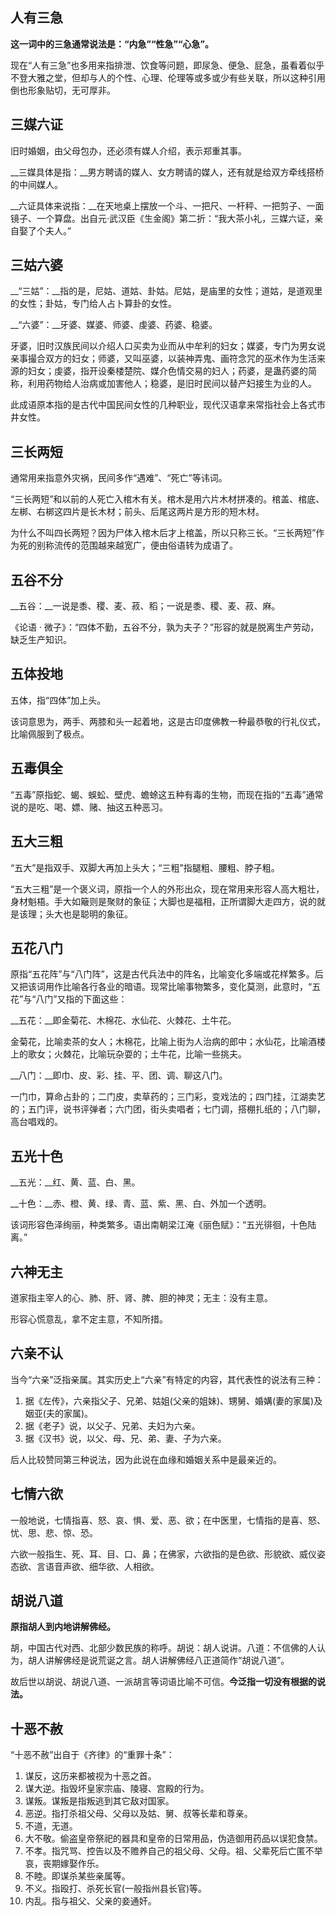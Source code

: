 ## 人有三急

__这一词中的三急通常说法是：“内急”“性急”“心急”。__

现在“人有三急”也多用来指排泄、饮食等问题，即尿急、便急、屁急，虽看着似乎不登大雅之堂，但却与人的个性、心理、伦理等或多或少有些关联，所以这种引用倒也形象贴切，无可厚非。

## 三媒六证

旧时婚姻，由父母包办，还必须有媒人介绍，表示郑重其事。

__三媒具体是指：__男方聘请的媒人、女方聘请的媒人，还有就是给双方牵线搭桥的中间媒人。

__六证具体来说指：__在天地桌上摆放一个斗、一把尺、一杆秤、一把剪子、一面镜子、一个算盘。出自元·武汉臣《生金阁》第二折：“我大茶小礼，三媒六证，亲自娶了个夫人。”

## 三姑六婆

__“三姑”：__指的是，尼姑、道姑、卦姑。尼姑，是庙里的女性；道姑，是道观里的女性；卦姑，专门给人占卜算卦的女性。

__“六婆”：__牙婆、媒婆、师婆、虔婆、药婆、稳婆。

牙婆，旧时汉族民间以介绍人口买卖为业而从中牟利的妇女；媒婆，专门为男女说亲事撮合双方的妇女；师婆，又叫巫婆，以装神弄鬼、画符念咒的巫术作为生活来源的妇女；虔婆，指开设秦楼楚院、媒介色情交易的妇人；药婆，是蛊药婆的简称，利用药物给人治病或加害他人；稳婆，是旧时民间以替产妇接生为业的人。

此成语原本指的是古代中国民间女性的几种职业，现代汉语拿来常指社会上各式市井女性。

## 三长两短

通常用来指意外灾祸，民间多作“遇难”、“死亡”等讳词。

“三长两短”和以前的人死亡入棺木有关。棺木是用六片木材拼凑的。棺盖、棺底、左梆、右梆这四片是长木材；前头、后尾这两片是方形的短木材。

为什么不叫四长两短？因为尸体入棺木后才上棺盖，所以只称三长。“三长两短”作为死的别称流传的范围越来越宽广，便由俗语转为成语了。

## 五谷不分

__五谷：__一说是黍、稷、麦、菽、稻；一说是黍、稷、麦、菽、麻。

《论语 · 微子》：“四体不勤，五谷不分，孰为夫子？”形容的就是脱离生产劳动，缺乏生产知识。

## 五体投地

五体，指“四体”加上头。

该词意思为，两手、两膝和头一起着地，这是古印度佛教一种最恭敬的行礼仪式，比喻佩服到了极点。

## 五毒俱全

“五毒”原指蛇、蝎、蜈蚣、壁虎、蟾蜍这五种有毒的生物，而现在指的“五毒”通常说的是吃、喝、嫖、赌、抽这五种恶习。

## 五大三粗

“五大”是指双手、双脚大再加上头大；“三粗”指腿粗、腰粗、脖子粗。

“五大三粗”是一个褒义词，原指一个人的外形出众，现在常用来形容人高大粗壮，身材魁梧。手大如簸则是聚财的象征；大脚也是福相，正所谓脚大走四方，说的就是该理；头大也是聪明的象征。

## 五花八门

原指“五花阵”与“八门阵”，这是古代兵法中的阵名，比喻变化多端或花样繁多。后又把该词用作比喻各行各业的暗语。现常比喻事物繁多，变化莫测，此意时，“五花”与“八门”又指的下面这些：

__五花：__即金菊花、木棉花、水仙花、火棘花、土牛花。

金菊花，比喻卖茶的女人；木棉花，比喻上街为人治病的郎中；水仙花，比喻酒楼上的歌女；火棘花，比喻玩杂耍的；土牛花，比喻一些挑夫。

__八门：__即巾、皮、彩、挂、平、团、调、聊这八门。

一门巾，算命占卦的；二门皮，卖草药的；三门彩，变戏法的；四门挂，江湖卖艺的；五门评，说书评弹者；六门团，街头卖唱者；七门调，搭棚扎纸的；八门聊，高台唱戏的。

## 五光十色

__五光：__红、黄、蓝、白、黑。

__十色：__赤、橙、黄、绿、青、蓝、紫、黑、白、外加一个透明。

该词形容色泽绚丽，种类繁多。语出南朝梁江淹《丽色赋》：“五光徘徊，十色陆离。”

## 六神无主

道家指主宰人的心、肺、肝、肾、脾、胆的神灵；无主：没有主意。

形容心慌意乱，拿不定主意，不知所措。

## 六亲不认

当今“六亲”泛指亲属。其实历史上“六亲”有特定的内容，其代表性的说法有三种：

1. 据《左传》，六亲指父子、兄弟、姑姐(父亲的姐妹)、甥舅、婚媾(妻的家属)及姻亚(夫的家属)。
2. 据《老子》说，以父子、兄弟、夫妇为六亲。
3. 据《汉书》说，以父、母、兄、弟、妻、子为六亲。

后人比较赞同第三种说法，因为此说在血缘和婚姻关系中是最亲近的。

## 七情六欲

一般地说，七情指喜、怒、哀、惧、爱、恶、欲；在中医里，七情指的是喜、怒、忧、思、悲、惊、恐。

六欲一般指生、死、耳、目、口、鼻；在佛家，六欲指的是色欲、形貌欲、威仪姿态欲、言语音声欲、细华欲、人相欲。

## 胡说八道

__原指胡人到内地讲解佛经。__

胡，中国古代对西、北部少数民族的称呼。胡说：胡人说讲。八道：不信佛的人认为，胡人讲解佛经是说荒诞之言。胡人讲解佛经八正道简作“胡说八道”。

故后世以胡说、胡说八道、一派胡言等词语比喻不可信。__今泛指一切没有根据的说法。__

## 十恶不赦

“十恶不赦”出自于《齐律》的“重罪十条”：

1. 谋反，这历来都被视为十恶之首。
2. 谋大逆。指毁坏皇家宗庙、陵寝、宫殿的行为。
3. 谋叛。谋叛是指叛逃到其它敌对国家。
4. 恶逆。指打杀祖父母、父母以及姑、舅、叔等长辈和尊亲。
5. 不道，无道。
6. 大不敬。偷盗皇帝祭祀的器具和皇帝的日常用品，伪造御用药品以误犯食禁。
7. 不孝。指咒骂、控告以及不赡养自己的祖父母、父母。祖、父辈死后亡匿不举哀，丧期嫁娶作乐。
8. 不睦。即谋杀某些亲属等。
9. 不义。指殴打、杀死长官(一般指州县长官)等。
10. 内乱。指与祖父、父亲的妾通奸。
